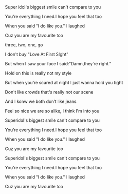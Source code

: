 Super idol's biggest smile can't compare to you

You're everything I need.I hope you feel that too

When you said "I do like you." I laughed

Cuz you are my favourite too

three, two, one, go

I don't buy "Love At First SIght"

But when I saw your face I said:"Damn,they're right."

Hold on this is really not my style

But when you're scared at night I just wanna hold you tight

Don't like crowds that's really not our scene

And I konw we both don't like jeans

Feel so nice we are so alike, I think I'm into you

Superidol's biggest smile can't compare to you

You're everything I need.I hope you feel that too

When you said "I do like you." I laughed

Cuz you are my favourite too

Superidol's biggest smile can't compare to you

You're everything I need.I hope you feel that too

When you said "I do like you." I laughed

Cuz you are my favourite too